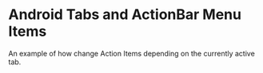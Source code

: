 # Android Tabs and ActionBar Menu Items

An example of how change Action Items depending on the currently active tab.

<a href="http://drops.ricardoalcocer.com/drops/actions_tabs-wjyTAEZIqn.gif"/>